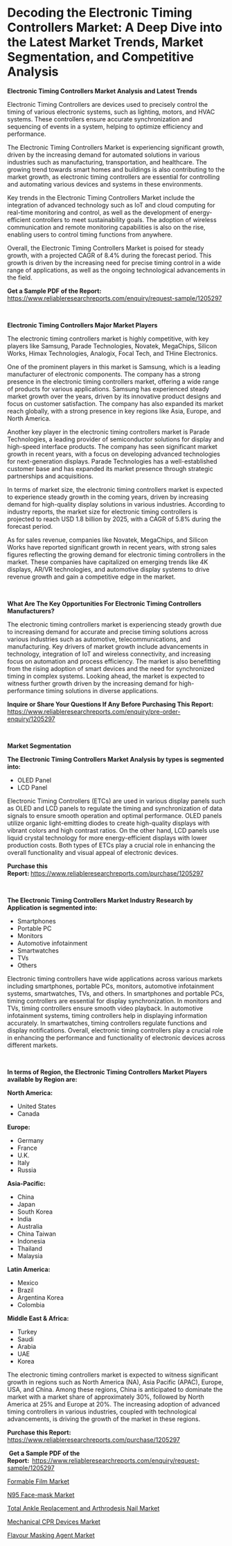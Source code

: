 <p><h1>Decoding the Electronic Timing Controllers Market: A Deep Dive into the Latest Market Trends, Market Segmentation, and Competitive Analysis</h1></p><p><strong>Electronic Timing Controllers Market Analysis and Latest Trends</strong></p>
<p><p>Electronic Timing Controllers are devices used to precisely control the timing of various electronic systems, such as lighting, motors, and HVAC systems. These controllers ensure accurate synchronization and sequencing of events in a system, helping to optimize efficiency and performance.</p><p>The Electronic Timing Controllers Market is experiencing significant growth, driven by the increasing demand for automated solutions in various industries such as manufacturing, transportation, and healthcare. The growing trend towards smart homes and buildings is also contributing to the market growth, as electronic timing controllers are essential for controlling and automating various devices and systems in these environments.</p><p>Key trends in the Electronic Timing Controllers Market include the integration of advanced technology such as IoT and cloud computing for real-time monitoring and control, as well as the development of energy-efficient controllers to meet sustainability goals. The adoption of wireless communication and remote monitoring capabilities is also on the rise, enabling users to control timing functions from anywhere.</p><p>Overall, the Electronic Timing Controllers Market is poised for steady growth, with a projected CAGR of 8.4% during the forecast period. This growth is driven by the increasing need for precise timing control in a wide range of applications, as well as the ongoing technological advancements in the field.</p></p>
<p><strong>Get a Sample PDF of the Report:&nbsp;</strong> <a href="https://www.reliableresearchreports.com/enquiry/request-sample/1205297">https://www.reliableresearchreports.com/enquiry/request-sample/1205297</a></p>
<p>&nbsp;</p>
<p><strong>Electronic Timing Controllers Major Market Players</strong></p>
<p><p>The electronic timing controllers market is highly competitive, with key players like Samsung, Parade Technologies, Novatek, MegaChips, Silicon Works, Himax Technologies, Analogix, Focal Tech, and THine Electronics. </p><p>One of the prominent players in this market is Samsung, which is a leading manufacturer of electronic components. The company has a strong presence in the electronic timing controllers market, offering a wide range of products for various applications. Samsung has experienced steady market growth over the years, driven by its innovative product designs and focus on customer satisfaction. The company has also expanded its market reach globally, with a strong presence in key regions like Asia, Europe, and North America.</p><p>Another key player in the electronic timing controllers market is Parade Technologies, a leading provider of semiconductor solutions for display and high-speed interface products. The company has seen significant market growth in recent years, with a focus on developing advanced technologies for next-generation displays. Parade Technologies has a well-established customer base and has expanded its market presence through strategic partnerships and acquisitions.</p><p>In terms of market size, the electronic timing controllers market is expected to experience steady growth in the coming years, driven by increasing demand for high-quality display solutions in various industries. According to industry reports, the market size for electronic timing controllers is projected to reach USD 1.8 billion by 2025, with a CAGR of 5.8% during the forecast period.</p><p>As for sales revenue, companies like Novatek, MegaChips, and Silicon Works have reported significant growth in recent years, with strong sales figures reflecting the growing demand for electronic timing controllers in the market. These companies have capitalized on emerging trends like 4K displays, AR/VR technologies, and automotive display systems to drive revenue growth and gain a competitive edge in the market.</p></p>
<p>&nbsp;</p>
<p><strong>What Are The Key Opportunities For Electronic Timing Controllers Manufacturers?</strong></p>
<p><p>The electronic timing controllers market is experiencing steady growth due to increasing demand for accurate and precise timing solutions across various industries such as automotive, telecommunications, and manufacturing. Key drivers of market growth include advancements in technology, integration of IoT and wireless connectivity, and increasing focus on automation and process efficiency. The market is also benefitting from the rising adoption of smart devices and the need for synchronized timing in complex systems. Looking ahead, the market is expected to witness further growth driven by the increasing demand for high-performance timing solutions in diverse applications.</p></p>
<p><strong>Inquire or Share Your Questions If Any Before Purchasing This Report:</strong> <a href="https://www.reliableresearchreports.com/enquiry/pre-order-enquiry/1205297">https://www.reliableresearchreports.com/enquiry/pre-order-enquiry/1205297</a></p>
<p>&nbsp;</p>
<p><strong>Market Segmentation</strong></p>
<p><strong>The Electronic Timing Controllers Market Analysis by types is segmented into:</strong></p>
<p><ul><li>OLED Panel</li><li>LCD Panel</li></ul></p>
<p><p>Electronic Timing Controllers (ETCs) are used in various display panels such as OLED and LCD panels to regulate the timing and synchronization of data signals to ensure smooth operation and optimal performance. OLED panels utilize organic light-emitting diodes to create high-quality displays with vibrant colors and high contrast ratios. On the other hand, LCD panels use liquid crystal technology for more energy-efficient displays with lower production costs. Both types of ETCs play a crucial role in enhancing the overall functionality and visual appeal of electronic devices.</p></p>
<p><strong>Purchase this Report:&nbsp;</strong><a href="https://www.reliableresearchreports.com/purchase/1205297">https://www.reliableresearchreports.com/purchase/1205297</a></p>
<p>&nbsp;</p>
<p><strong>The Electronic Timing Controllers Market Industry Research by Application is segmented into:</strong></p>
<p><ul><li>Smartphones</li><li>Portable PC</li><li>Monitors</li><li>Automotive infotainment</li><li>Smartwatches</li><li>TVs</li><li>Others</li></ul></p>
<p><p>Electronic timing controllers have wide applications across various markets including smartphones, portable PCs, monitors, automotive infotainment systems, smartwatches, TVs, and others. In smartphones and portable PCs, timing controllers are essential for display synchronization. In monitors and TVs, timing controllers ensure smooth video playback. In automotive infotainment systems, timing controllers help in displaying information accurately. In smartwatches, timing controllers regulate functions and display notifications. Overall, electronic timing controllers play a crucial role in enhancing the performance and functionality of electronic devices across different markets.</p></p>
<p>&nbsp;</p>
<p><strong>In terms of Region, the Electronic Timing Controllers Market Players available by Region are:</strong></p>
<p>
    <p> <strong> North America: </strong>
        <ul>
            <li>United States</li>
            <li>Canada</li>
        </ul>
        </p> 
    <p> <strong> Europe: </strong>
        <ul>
            <li>Germany</li>
            <li>France</li>
            <li>U.K.</li>
            <li>Italy</li>
            <li>Russia</li>
        </ul>
        </p> 
    <p> <strong> Asia-Pacific: </strong>
        <ul>
            <li>China</li>
            <li>Japan</li>
            <li>South Korea</li>
            <li>India</li>
            <li>Australia</li>
            <li>China Taiwan</li>
            <li>Indonesia</li>
            <li>Thailand</li>
            <li>Malaysia</li>
        </ul>
        </p> 
    <p> <strong> Latin America: </strong>
        <ul>
            <li>Mexico</li>
            <li>Brazil</li>
            <li>Argentina Korea</li>
            <li>Colombia</li>
        </ul>
        </p> 
    <p> <strong> Middle East & Africa: </strong>
        <ul>
            <li>Turkey</li>
            <li>Saudi</li>
            <li>Arabia</li>
            <li>UAE</li>
            <li>Korea</li>
        </ul>
    </p>
    </p>
<p><p>The electronic timing controllers market is expected to witness significant growth in regions such as North America (NA), Asia Pacific (APAC), Europe, USA, and China. Among these regions, China is anticipated to dominate the market with a market share of approximately 30%, followed by North America at 25% and Europe at 20%. The increasing adoption of advanced timing controllers in various industries, coupled with technological advancements, is driving the growth of the market in these regions.</p></p>
<p><strong>Purchase this Report: </strong><a href="https://www.reliableresearchreports.com/purchase/1205297">https://www.reliableresearchreports.com/purchase/1205297</a></p>
<p>&nbsp;<strong>Get a Sample PDF of the Report:&nbsp;&nbsp;</strong><a href="https://www.reliableresearchreports.com/enquiry/request-sample/1205297">https://www.reliableresearchreports.com/enquiry/request-sample/1205297</a></p>
<p><strong></strong></p>
<p><p><a href="https://issuu.com/reportprime-2/docs/formable-film-market-size-2030.pptx">Formable Film Market</a></p><p><a href="https://github.com/brentleyjimmiealvaradoz4l1rea/Market-Research-Report-List-1/blob/main/n95-face-mask-market.md">N95 Face-mask Market</a></p><p><a href="https://medium.com/@gracedavis57/total-ankle-replacement-and-arthrodesis-nail-market-trends-and-market-analysis-forecasted-for-acedb94266e7">Total Ankle Replacement and Arthrodesis Nail Market</a></p><p><a href="https://medium.com/@gracedavis57/mechanical-cpr-devices-market-size-and-market-trends-complete-industry-overview-2024-to-2031-42e50ea76d57">Mechanical CPR Devices Market</a></p><p><a href="https://issuu.com/reportprime-2/docs/flavour-masking-agent-market-size-2030.pptx">Flavour Masking Agent Market</a></p></p>